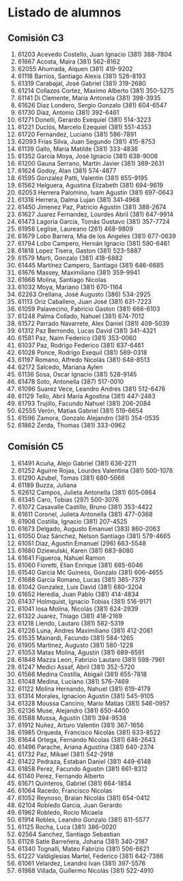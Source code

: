 # Listado de alumnos

## Comisión C3 
1.  61203   Acevedo Costello, Juan Ignacio                 (381) 388-7804 
1.  61667   Acosta, Maira                                  (381) 562-8162 
2.  62055   Ahumada, Aiquen                                (381) 419-9202 
1.  61118   Barrios, Santiago Alexis                       (381) 526-8193 
1.  61319   Carabajal, José Gabriel                        (381) 319-2680 
1.  61214   Collazos Cortez, Maximo Alberto                (381) 350-5275 
1.  61141   Di Clemente, Maria Antonela                    (381) 398-3935               
1.  61626   Diaz Londero, Sergio Gonzalo                   (381) 604-6547 
1.  61730   Diaz, Antonio                                  (381) 392-6461 
1.  61271   Donelli, Gerardo Exequiel                      (381) 514-3223 
1.  61221   Duclós, Marcelo Ezequiel                       (381) 551-4353 
2.  61720   Fernandez, Luciano                             (381) 586-7891 
1.  62093   Frias Silva, Juan Segundo                      (381) 415-8753 
1.  61139   Gallo, Maria Matilde                           (381) 333-4836                          
1.  61352   García Moya, José Ignacio                      (381) 638-9006 
1.  61200   Gauna Serrano, Martin Javier                   (381) 389-2631 
1.  61624   Godoy, Alan                                    (381) 574-4877 
1.  61595   Gonzalez Patti, Valentin                       (381) 655-9195 
1.  61562   Helguera, Agustina Elizabeth                   (381) 694-9619 
1.  62053   Herrera Palomino, Ivam Agustín                 (381) 697-0643 
1.  61318   Herrera, Dalma Lujan                           (381) 341‑4968                              
1.  61450   Jimenez Paz, Patricio Agustín                  (381) 388-2674 
1.  61627   Juarez Fernandez, Lourdes Abril                (381) 647-9914 
1.  61473   Lagoria Garcia, Tomás Gustavo                  (381) 357-7724 
1.  61956   Leglise, Laureano                              (261) 468-9809 
1.  61679   Lobo Barrera, Mia de los Angeles               (381) 677-0639 
1.  61794   Lobo Campero, Hernán Ignacio                   (381) 590-6461 
1.  61818   Lopez Tisera, Gaston                           (381) 523-5887 
1.  61579   Marti, Gonzalo                                 (381) 418-6882 
1.  61445   Martínez Campero, Santiago                     (381) 646-6685 
1.  61676   Massey, Maximiliano                            (381) 359-9941 
0.  61668   Molina, Santiago Nicolas                                      
1.  61032   Moya, Mariano                                  (381) 670-1164 
1.  62263   Orellana, José Augusto                         (386) 534-2925 
1.  61113   Oriz Caballero, Juan José                      (381) 631-7223 
1.  61059   Palavecino, Fabricio Gaston                    (381) 666-6103 
1.  61248   Palma Collado, Nahuel                          (381) 674-7012 
1.  61572   Parrado Navarrete, Alex Daniel                 (381) 409-5039 
1.  61312   Paz Berrondo, Lucas David                      (381) 341-4321 
1.  61581   Paz, Naim Federico                             (381) 353-0060 
1.  61037   Paz, Rodrigo Federico                          (381) 637-6461
1.  61028   Ponce, Rodrigo Exequil                         (381) 569-0318 
1.  61197   Romano, Alfredo Nicolás                        (381) 648-8513 
0.  62172   Salcedo, Mariana Aylen                                       
1.  61136   Sosa, Oscar Ignacio                            (381) 528-9145 
1.  61478   Soto, Antonella                                (387) 517-0010 
1.  61096   Suarez Vece, Leandro Andres                    (381) 512-6476 
1.  61129   Tello, Abril María Agostina                    (381) 447-2483 
1.  61793   Trujillo, Facundo Nahuel                       (381) 206-2084 
1.  62555   Verón, Matias Gabriel                          (381) 519-6654 
1.  61596   Zamora, Gonzalo Alejandro                      (381) 354-0535 
1.  61862   Zerda, Thomas                                  (381) 333-0962 

## Comisión C5
1.  61491   Acuña, Alejo Gabriel                           (381) 636-2211   
1.  61252   Aguirre Rojas, Lourdes Valentina               (381) 500-1078   
1.  61290   Azubel, Tomas                                  (381) 680-5666   
0.  61189   Buzza, Juliana  
1.  62612   Campos, Julieta Antonella                      (381) 605‑0864
1.  61345   Caro, Tobias                                   (297) 500-3076   
1.  61072   Casavalle Castillo, Bruno                      (381) 353-4422
1.  61611   Coronel, Julieta Antonella                     (381) 477-0368   
1.  61908   Costilla, Ignacio                              (381) 207-4525   
1.  61673   Delgado, Augusto Emanuel                       (383) 860-2063   
1.  61050   Diaz Sánchez, Nelson Santiago                  (381) 579-4665   
1.  61051   Diaz, Agustin Emanuel                          (296) 663-5548   
1.  61680   Dziewulski, Karen                              (381) 683-8080   
0.  61641   Figueroa, Nahuel Ramon
1.  61060   Fioretti, Elian Enrique                        (381) 685-6046   
1.  61540   Garcia Mc Guiness, Gonzalo                     (381) 606-4655   
1.  61688   García Romano, Lucas                           (381) 385-7379   
1.  61042   Gonzalez, Luis David                           (381) 680-3204   
1.  61652   Heredia, Juan Pablo                            (381) 414-4834   
2.  61437   Holmquist, Ignacio Tobias                      (381) 516-9171   
1.  61041   Iosa Molina, Nicolás                           (381) 624-2939   
1.  61322   Juarez, Thiago                                 (381) 418-2169   
1.  61218   Liendo, Lautaro                                (381) 582-5319   
1.  61226   Luna, Andres Maximiliano                       (381) 412-2061
1.  61535   Mainardi, Facundo                              (381) 584-1265   
1.  61905   Martinez, Augusto                              (381) 580-1228   
1.  61053   Matas Molina, Agustín                          (381) 689-6591   
1.  61848   Mazza Leon, Fabrizio Lautaro                   (381) 598-7961   
1.  61247   Medici Assaf, Abril                            (381) 352-5720   
2.  61566   Medina Costilla, Abigail                       (381) 655-7818   
1.  61048   Medina, Luciano                                (381) 576-7469   
1.  61122   Molina Hernando, Nahuel                        (381) 619-4179   
1.  61314   Morales, Ignacion Agustin                      (381) 545-9105
1.  61328   Moussa Cancino, Mario Matias                   (381) 546-0957   
1.  62136   Muse, Alejandro                                (381) 650-4400
1.  61588   Mussa, Agustín                                 (381) 394-9538   
1.  61912   Nuñez, Arturo Valentin                         (381) 367-1656   
1.  61985   Orqueda, Francisco Nicolás                     (381) 633-8522   
1.  61644   Ortega, Fernando Nicolas                       (381) 646-2643   
1.  61496   Parache, Ariana Agustina                       (381) 640-2374   
1.  61732   Paz, Mikael                                    (381) 542-2918   
1.  61422   Pedraza, Estaban Daniel                        (381) 449-6148
1.  61858   Perez, Facundo Agustin                         (381) 661-8312   
1.  61140   Perez, Fernando Alberto             
1.  61671   Quinteros, Gabriel                             (381) 664-1854   
0.  61064   Racedo, Francisco Nicolas   
1.  61052   Reynoso, Braian Nicolás                        (381) 654-0412   
0.  62104   Robledo Garcia, Juan Gerardo    
0.  61962   Robledo, Rocio Micaela  
1.  61914   Robles, Leandro Gonzalo                        (381) 611-5577   
1.  61125   Rocha, Luca                                    (381) 386-0020   
0.  62564   Sanchez, Santiago Sebastian 
1.  61128   Satle Barreñera, Johana                        (381) 340-2187
1.  61340   Tognalli, Mateo Fabrizio                       (381) 506-6621
1.  61227   Valdiglesias Martel, Federico                  (381) 642-7386   
1.  61061   Velardez, Leandro Ivan                         (381) 397-5576
1.  61988   Villada, Guillermo Nicolás                     (381) 522-4910